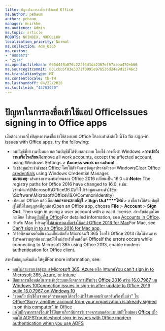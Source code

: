 ```yaml
---
title: ปัญหาในการลงชื่อเข้าใช้แอป Office
ms.author: pebaum
author: pebaum
manager: mnirkhe
ms.audience: Admin
ms.topic: article
ROBOTS: NOINDEX, NOFOLLOW
localization_priority: Normal
ms.collection: Adm_O365
ms.custom:
- "9000571"
- "2574"
ms.openlocfilehash: 695d449a876c22ff441da2367ef67aaea470eb66
ms.sourcegitcommit: 631cbb5f03e5371f0995e976536d24e9d13746c3
ms.translationtype: MT
ms.contentlocale: th-TH
ms.lasthandoff: 04/22/2020
ms.locfileid: "43763020"
---
```

# <a name="issues-signing-in-to-office-apps"></a><span data-ttu-id="6fe35-102">ปัญหาในการลงชื่อเข้าใช้แอป Office</span><span class="sxs-lookup"><span data-stu-id="6fe35-102">Issues signing in to Office apps</span></span>

<span data-ttu-id="6fe35-103">เมื่อต้องการแก้ไขปัญหาการลงชื่อเข้าใช้ด้วยแอป Office ให้ลองทําดังต่อไปนี้</span><span class="sxs-lookup"><span data-stu-id="6fe35-103">To fix sign-in issues with Office apps, try the following:</span></span>

- <span data-ttu-id="6fe35-104">ลบบัญชีที่ทํางานทั้งหมด ยกเว้นบัญชีที่ได้รับผลกระทบ โดยใช้ การตั้งค่า Windows >**การเข้าถึงงานหรือโรงเรียน**</span><span class="sxs-lookup"><span data-stu-id="6fe35-104">Remove all work accounts, except the affected account, using Windows Settings > **Access work or school**.</span></span>
- <span data-ttu-id="6fe35-105">[ล้างข้อมูลประจำตัวของ Office](https://docs.microsoft.com/office/troubleshoot/error-messages/another-account-already-signed-in#step-3-clear-cached-credentials-on-the-computer) โดยใช้ตัวจัดการข้อมูลประจำตัวของ Windows</span><span class="sxs-lookup"><span data-stu-id="6fe35-105">[Clear Office credentials](https://docs.microsoft.com/office/troubleshoot/error-messages/another-account-already-signed-in#step-3-clear-cached-credentials-on-the-computer) using Windows Credential Manager.</span></span><br/>
    <span data-ttu-id="6fe35-106">**หมายเหตุ:** เส้นทางการลงทะเบียนของ Office 2016 เปลี่ยนเป็น 16.0 แล้ว</span><span class="sxs-lookup"><span data-stu-id="6fe35-106">**Note:** The registry paths for Office 2016 have changed to 16.0.</span></span> <span data-ttu-id="6fe35-107">(เช่น: \ซอฟต์แวร์\Microsoft\Office\16.0\ทั่วไป\ข้อมูลเฉพาะตัว\)</span><span class="sxs-lookup"><span data-stu-id="6fe35-107">(Ex: \Software\Microsoft\Office\16.0\Common\Identity\)</span></span>
- <span data-ttu-id="6fe35-108">เปิดแอป Office แล้วเลือก**ออกจากระบบบัญชี** > **Sign Out\*\*\*\*ไฟล์** >  ลงชื่อเข้าใช้ด้วยบัญชีผู้ใช้ที่มีใบอนุญาตที่ถูกต้อง</span><span class="sxs-lookup"><span data-stu-id="6fe35-108">Open an Office app, choose **File** > **Account** > **Sign Out**. Then sign in using a user account with a valid license.</span></span> <span data-ttu-id="6fe35-109">สำหรับข้อมูลโดยละเอียด โปรดดู[บัญชีใน Office](https://support.office.com/article/accounts-in-office-628ea040-f265-49de-b986-be09c3ebf8a9)</span><span class="sxs-lookup"><span data-stu-id="6fe35-109">For detailed information, see [Accounts in Office](https://support.office.com/article/accounts-in-office-628ea040-f265-49de-b986-be09c3ebf8a9).</span></span>
- <span data-ttu-id="6fe35-110">สําหรับ Mac โปรดดูที่[ไม่สามารถลงชื่อเข้าใช้แอป Office 2016 for Mac](https://docs.microsoft.com/office365/troubleshoot/authentication/sign-in-to-office-2016-for-mac-fail)</span><span class="sxs-lookup"><span data-stu-id="6fe35-110">For Mac, see [Can't sign in to an Office 2016 for Mac app](https://docs.microsoft.com/office365/troubleshoot/authentication/sign-in-to-office-2016-for-mac-fail).</span></span>
- <span data-ttu-id="6fe35-111">ถ้าข้อผิดพลาดเกิดขึ้นขณะเชื่อมต่อกับ Microsoft 365 โดยใช้ Office 2013 เปิดใช้งานการรับรองความถูกต้องแบบสมัยใหม่สําหรับไคลเอ็นต์ Office</span><span class="sxs-lookup"><span data-stu-id="6fe35-111">If the errors occurs while connecting to Microsoft 365 using Office 2013, enable modern authentication for Office client.</span></span>

<span data-ttu-id="6fe35-112">สำหรับข้อมูลเพิ่มเติม ให้ดูที่</span><span class="sxs-lookup"><span data-stu-id="6fe35-112">For more information, see:</span></span>
- [<span data-ttu-id="6fe35-113">คุณไม่สามารถเข้าสู่ระบบ Microsoft 365, Azure หรือ Intune</span><span class="sxs-lookup"><span data-stu-id="6fe35-113">You can't sign in to Microsoft 365, Azure, or Intune</span></span>](https://docs.microsoft.com/office365/troubleshoot/authentication/sign-in-to-office-365-azure-intune)
- [<span data-ttu-id="6fe35-114">ปัญหาการเชื่อมต่อในการเข้าสู่ระบบหลังจากการปรับปรุง Office 2016 สร้าง 16.0.7967 บน Windows 10</span><span class="sxs-lookup"><span data-stu-id="6fe35-114">Connection issues in sign-in after update to Office 2016 build 16.0.7967 on Windows 10</span></span>](https://docs.microsoft.com/office365/troubleshoot/administration/connection-issue-when-sign-in-office-2016)
- [<span data-ttu-id="6fe35-115">"ขออภัย บัญชีอื่นจากองค์กรของคุณได้ลงชื่อเข้าใช้บนคอมพิวเตอร์เครื่องนี้แล้ว" ใน Office</span><span class="sxs-lookup"><span data-stu-id="6fe35-115">"Sorry, another account from your organization is already signed in on this computer" in Office</span></span>](https://docs.microsoft.com/office/troubleshoot/error-messages/another-account-already-signed-in)
- [<span data-ttu-id="6fe35-116">แก้ไขปัญหาการลงชื่อเข้าใช้ปัญหาเกี่ยวกับการรับรองความถูกต้องแบบสมัยใหม่ของ Office เมื่อคุณใช้ ADFS</span><span class="sxs-lookup"><span data-stu-id="6fe35-116">Troubleshoot sign-in issues with Office modern authentication when you use ADFS</span></span>](https://docs.microsoft.com/office365/troubleshoot/authentication/sign-in-issue-with-modern-auth)